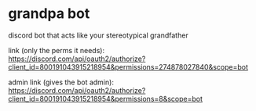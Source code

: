# grandpa bot
discord bot that acts like your stereotypical grandfather  

link (only the perms it needs):  
https://discord.com/api/oauth2/authorize?client_id=800191043915218954&permissions=274878027840&scope=bot  

admin link (gives the bot admin):  
https://discord.com/api/oauth2/authorize?client_id=800191043915218954&permissions=8&scope=bot